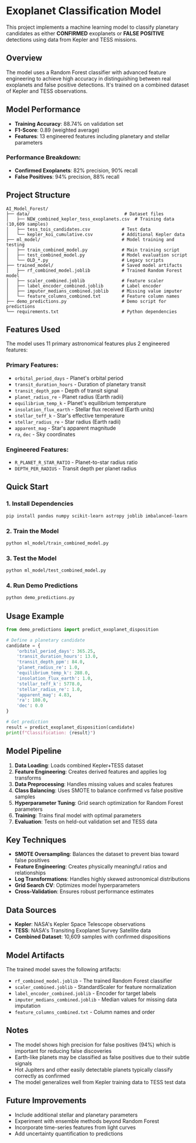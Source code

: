 # Exoplanet Classification Model

This project implements a machine learning model to classify planetary candidates as either **CONFIRMED** exoplanets or **FALSE POSITIVE** detections using data from Kepler and TESS missions.

## Overview

The model uses a Random Forest classifier with advanced feature engineering to achieve high accuracy in distinguishing between real exoplanets and false positive detections. It's trained on a combined dataset of Kepler and TESS observations.

## Model Performance

- **Training Accuracy**: 88.74% on validation set
- **F1-Score**: 0.89 (weighted average)
- **Features**: 13 engineered features including planetary and stellar parameters

### Performance Breakdown:
- **Confirmed Exoplanets**: 82% precision, 90% recall
- **False Positives**: 94% precision, 88% recall

## Project Structure

```
AI_Model_Forest/
├── data/                                    # Dataset files
│   ├── NEW_combined_kepler_tess_exoplanets.csv  # Training data (10,609 samples)
│   ├── tess_tois_candidates.csv            # Test data  
│   └── kepler_koi_cumulative.csv           # Additional Kepler data
├── ml_model/                               # Model training and testing
│   ├── train_combined_model.py             # Main training script
│   ├── test_combined_model.py              # Model evaluation script
│   └── OLD_*.py                            # Legacy scripts
├── trained_model/                          # Saved model artifacts
│   ├── rf_combined_model.joblib            # Trained Random Forest model
│   ├── scaler_combined.joblib              # Feature scaler
│   ├── label_encoder_combined.joblib       # Label encoder
│   ├── imputer_medians_combined.joblib     # Missing value imputer
│   └── feature_columns_combined.txt        # Feature column names
├── demo_predictions.py                     # Demo script for predictions
└── requirements.txt                        # Python dependencies
```

## Features Used

The model uses 11 primary astronomical features plus 2 engineered features:

### Primary Features:
- `orbital_period_days` - Planet's orbital period 
- `transit_duration_hours` - Duration of planetary transit
- `transit_depth_ppm` - Depth of transit signal 
- `planet_radius_re` - Planet radius (Earth radii)
- `equilibrium_temp_k` - Planet's equilibrium temperature
- `insolation_flux_earth` - Stellar flux received (Earth units)
- `stellar_teff_k` - Star's effective temperature  
- `stellar_radius_re` - Star radius (Earth radii)
- `apparent_mag` - Star's apparent magnitude
- `ra`, `dec` - Sky coordinates

### Engineered Features:
- `R_PLANET_R_STAR_RATIO` - Planet-to-star radius ratio
- `DEPTH_PER_RADIUS` - Transit depth per planet radius

## Quick Start

### 1. Install Dependencies
```bash
pip install pandas numpy scikit-learn astropy joblib imbalanced-learn
```

### 2. Train the Model
```bash
python ml_model/train_combined_model.py
```

### 3. Test the Model  
```bash
python ml_model/test_combined_model.py
```

### 4. Run Demo Predictions
```bash
python demo_predictions.py
```

## Usage Example

```python
from demo_predictions import predict_exoplanet_disposition

# Define a planetary candidate
candidate = {
    'orbital_period_days': 365.25,
    'transit_duration_hours': 13.0,
    'transit_depth_ppm': 84.0,
    'planet_radius_re': 1.0,
    'equilibrium_temp_k': 288.0,
    'insolation_flux_earth': 1.0,
    'stellar_teff_k': 5778.0,
    'stellar_radius_re': 1.0,
    'apparent_mag': 4.83,
    'ra': 180.0,
    'dec': 0.0
}

# Get prediction
result = predict_exoplanet_disposition(candidate)
print(f"Classification: {result}")
```

## Model Pipeline

1. **Data Loading**: Loads combined Kepler+TESS dataset
2. **Feature Engineering**: Creates derived features and applies log transforms
3. **Data Preprocessing**: Handles missing values and scales features
4. **Class Balancing**: Uses SMOTE to balance confirmed vs false positive samples
5. **Hyperparameter Tuning**: Grid search optimization for Random Forest parameters
6. **Training**: Trains final model with optimal parameters
7. **Evaluation**: Tests on held-out validation set and TESS data

## Key Techniques

- **SMOTE Oversampling**: Balances the dataset to prevent bias toward false positives
- **Feature Engineering**: Creates physically meaningful ratios and relationships
- **Log Transformations**: Handles highly skewed astronomical distributions
- **Grid Search CV**: Optimizes model hyperparameters
- **Cross-Validation**: Ensures robust performance estimates

## Data Sources

- **Kepler**: NASA's Kepler Space Telescope observations
- **TESS**: NASA's Transiting Exoplanet Survey Satellite data
- **Combined Dataset**: 10,609 samples with confirmed dispositions

## Model Artifacts

The trained model saves the following artifacts:
- `rf_combined_model.joblib` - The trained Random Forest classifier
- `scaler_combined.joblib` - StandardScaler for feature normalization
- `label_encoder_combined.joblib` - Encoder for target labels
- `imputer_medians_combined.joblib` - Median values for missing data imputation
- `feature_columns_combined.txt` - Column names and order

## Notes

- The model shows high precision for false positives (94%) which is important for reducing false discoveries
- Earth-like planets may be classified as false positives due to their subtle signals
- Hot Jupiters and other easily detectable planets typically classify correctly as confirmed
- The model generalizes well from Kepler training data to TESS test data

## Future Improvements

- Include additional stellar and planetary parameters
- Experiment with ensemble methods beyond Random Forest
- Incorporate time-series features from light curves
- Add uncertainty quantification to predictions